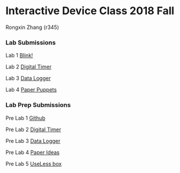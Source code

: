 # Interactive Device Class 2018 Fall

Rongxin Zhang (r345)

### Lab Submissions
Lab 1 [Blink!](/Lab_Submission/lab1/write_up.md)

Lab 2 [Digital Timer](/Lab_Submission/lab2/write_up.md)

Lab 3 [Data Logger](/Lab_Submission/lab3/write_up.md)

Lab 4 [Paper Puppets](/Lab_Submission/lab4/write_up.md)

### Lab Prep Submissions
Pre Lab 1 [Github](/Lab_Prep_Submission/prep1/README.md)

Pre Lab 2 [Digital Timer](/Lab_Prep_Submission/prep2/README.md)

Pre Lab 3 [Data Logger](/Lab_Prep_Submission/prep3/README.md)

Pre Lab 4 [Paper Ideas](/Lab_Prep_Submission/prep4/README.md)

Pre Lab 5 [UseLess box](/Lab_Prep_Submission/prep5/README.md)
